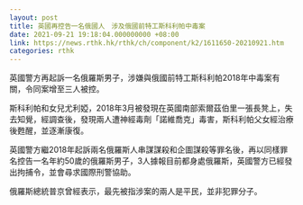 ```yaml
---
layout: post
title: 英國再控告一名俄國人　涉及俄國前特工斯科利帕中毒案
date: 2021-09-21 19:18:04.000000000 +08:00
link: https://news.rthk.hk/rthk/ch/component/k2/1611650-20210921.htm
categories: rthk
---
```


英國警方再起訴一名俄羅斯男子，涉嫌與俄國前特工斯科利帕2018年中毒案有關，令同案增至三人被控。

斯科利帕和女兒尤利婭，2018年3月被發現在英國南部索爾茲伯里一張長凳上，失去知覺，經調查後，發現兩人遭神經毒劑「諾維喬克」毒害，斯科利帕父女經治療後甦醒，並逐漸康復。

英國警方繼2018年起訴兩名俄羅斯人串謀謀殺和企圖謀殺等罪名後，再以同樣罪名控告一名年約50歲的俄羅斯男子，3人據報目前都身處俄羅斯，英國警方已經發出拘捕令，並會尋求國際刑警協助。

俄羅斯總統普京曾經表示，最先被指涉案的兩人是平民，並非犯罪分子。
